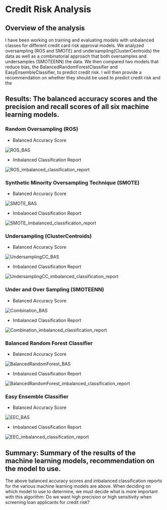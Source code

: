 # Credit Risk Analysis

## Overview of the analysis
I have been working on training and evaluating models with unbalanced classes for different credit card risk approval models. We analyzed oversampling (ROS and SMOTE) and undersampling(ClusterCentroids) the data as well as a combinatorial approach that both oversamples and undersamples (SMOTEENN) the data. We then compared two models that reduce bias, the BalancedRandomForestClassifier and EasyEnsembleClassifier, to predict credit risk. I will then provide a recommendation on whether they should be used to predict credit risk and the 

## Results: The balanced accuracy scores and the precision and recall scores of all six machine learning models. 

### Random Oversampling (ROS)

- Balanced Accuracy Score

![ROS_BAS](https://user-images.githubusercontent.com/64506842/105878480-162f4e00-5fcf-11eb-889d-cc9d9b8329f8.PNG)

- Imbalanced Classification Report

![ROS_imbalanced_classification_report](https://user-images.githubusercontent.com/64506842/105878461-14fe2100-5fcf-11eb-94dc-1abbc2147990.PNG)

### Synthetic Minority Oversampling Technique (SMOTE)

- Balanced Accuracy Score

![SMOTE_BAS](https://user-images.githubusercontent.com/64506842/105878462-14fe2100-5fcf-11eb-88b3-ed624a0dc5ea.PNG)

- Imbalanced Classification Report

![SMOTE_imbalanced_classification_report](https://user-images.githubusercontent.com/64506842/105878463-14fe2100-5fcf-11eb-9ae7-5c17489cf535.PNG)

### Undersampling (ClusterCentroids)

- Balanced Accuracy Score

![UndersamplingCC_BAS](https://user-images.githubusercontent.com/64506842/105881700-d10d1b00-5fd2-11eb-969c-b6f42a9852de.PNG)

- Imbalanced Classification Report

![UndersamplingCC_imbalanced_classification_report](https://user-images.githubusercontent.com/64506842/105881699-d10d1b00-5fd2-11eb-864d-431bc0d8e01f.PNG)

### Under and Over Sampling (SMOTEENN)

- Balanced Accuracy Score

![Combination_BAS](https://user-images.githubusercontent.com/64506842/105878472-1596b780-5fcf-11eb-85ed-32e198abee1a.PNG)

- Imbalanced Classification Report

![Combination_imbalanced_classification_report](https://user-images.githubusercontent.com/64506842/105878473-1596b780-5fcf-11eb-8fc8-25b0a72fdd44.PNG)

### Balanced Random Forest Classifier

- Balanced Accuracy Score

![BalancedRandomForest_BAS](https://user-images.githubusercontent.com/64506842/105878469-1596b780-5fcf-11eb-9c7e-faa2fdfbee99.PNG)

- Imbalanced Classification Report

![BalancedRandomForest_imbalanced_classification_report](https://user-images.githubusercontent.com/64506842/105878471-1596b780-5fcf-11eb-8755-6b1fb0e51e3b.PNG)

### Easy Ensemble Classifier

- Balanced Accuracy Score

![EEC_BAS](https://user-images.githubusercontent.com/64506842/105887361-a2467300-5fd9-11eb-8a96-e8703a939e53.PNG)

- Imbalanced Classification Report

![EEC_imbalanced_classification_report](https://user-images.githubusercontent.com/64506842/105887362-a2df0980-5fd9-11eb-8c71-2a6e5521ef4f.PNG)

## Summary: Summary of the results of the machine learning models, recommendation on the model to use.

The above balanced accuracy scores and imbalanced classification reports for the various machine learning models are above. When deciding on which model to use to determine, we must decide what is more important with this algorithm: Do we want high precision or high sensitivity when screening loan applicants for credit risk?
